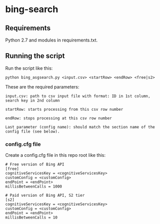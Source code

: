 # bing-search

## Requirements

Python 2.7 and modules in requirements.txt.


## Running the script

Run the script like this:

```
python bing_asgsearch.py <input.csv> <startRow> <endRow> <free|s2>
```

These are the required parameters:

```
input.csv: path to csv input file with format: ID in 1st column, search key in 2nd column

startRow: starts processing from this csv row number

endRow: stops processing at this csv row number

Last parameter (config name): should match the section name of the config file (see below).
```


### config.cfg file

Create a config.cfg file in this repo root like this:

```
# Free version of Bing API
[free]
cognitiveServicesKey = <cognitiveServicesKey>
customConfig = <customConfig>
endPoint = <endPoint>
millisBetweenCalls = 1000

# Paid version of Bing API, S2 tier
[s2]
cognitiveServicesKey = <cognitiveServicesKey>
customConfig = <customConfig>
endPoint = <endPoint>
millisBetweenCalls = 10

```